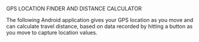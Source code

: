 GPS LOCATION FINDER AND DISTANCE CALCULATOR

The following Android application gives your GPS location as you move and can calculate travel distance, based on data recorded by 
hitting a button as you move to capture location values.
